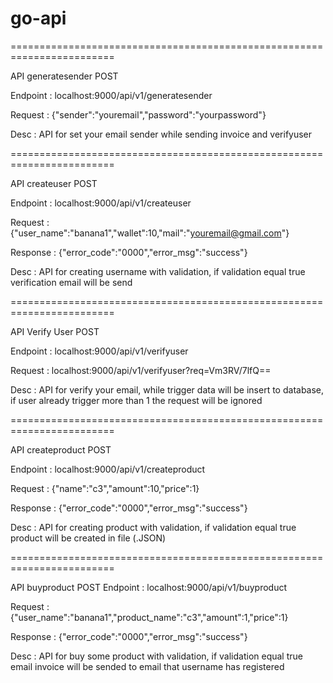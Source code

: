 # go-api

========================================================================

API generatesender POST

Endpoint :
localhost:9000/api/v1/generatesender

Request :
{"sender":"youremail","password":"yourpassword"}

Desc :
API for set your email sender while sending invoice and verifyuser

========================================================================

API createuser POST

Endpoint :
localhost:9000/api/v1/createuser

Request :
{"user_name":"banana1","wallet":10,"mail":"youremail@gmail.com"}

Response :
{"error_code":"0000","error_msg":"success"}

Desc :
API for creating username with validation, if validation equal true verification email will be send

========================================================================

API Verify User POST

Endpoint :
localhost:9000/api/v1/verifyuser

Request :
localhost:9000/api/v1/verifyuser?req=Vm3RV/7lfQ==

Desc :
API for verify your email, while trigger data will be insert to database, if user already trigger more than 1 the request will be ignored

========================================================================

API createproduct POST

Endpoint :
localhost:9000/api/v1/createproduct

Request :
{"name":"c3","amount":10,"price":1}

Response :
{"error_code":"0000","error_msg":"success"}

Desc :
API for creating product with validation, if validation equal true product will be created in file (.JSON)

========================================================================

API buyproduct POST
Endpoint :
localhost:9000/api/v1/buyproduct

Request :
{"user_name":"banana1","product_name":"c3","amount":1,"price":1}

Response :
{"error_code":"0000","error_msg":"success"}

Desc :
API for buy some product with validation, if validation equal true email invoice will be sended to email that username has registered
